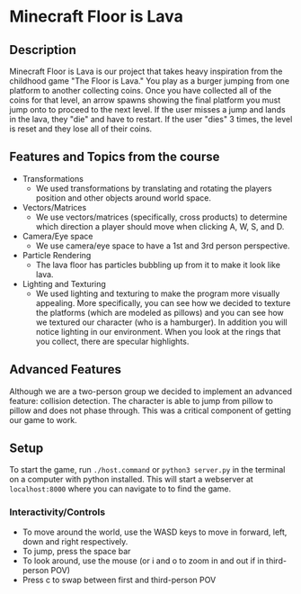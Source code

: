 # Minecraft Floor is Lava

## Description
Minecraft Floor is Lava is our project that takes heavy inspiration from the childhood game "The Floor is Lava." You play as a burger jumping from one platform to another collecting coins. Once you have collected all of the coins for that level, an arrow spawns showing the final platform you must jump onto to proceed to the next level. If the user misses a jump and lands in the lava, they "die" and have to restart. If the user "dies" 3 times, the level is reset and 
they lose all of their coins.

## Features and Topics from the course
- Transformations
    - We used transformations by translating and rotating the players position and other objects around world space.
- Vectors/Matrices
    -  We use vectors/matrices (specifically, cross products) to determine which direction a player should move when clicking A, W, S, and D.
- Camera/Eye space
    - We use camera/eye space to have a 1st and 3rd person perspective.
- Particle Rendering
    - The lava floor has particles bubbling up from it to make it look like lava. 
- Lighting and Texturing
    - We used lighting and texturing to make the program more visually appealing. More specifically, you can see how we decided to texture the platforms (which are modeled as pillows) and you can see how we textured our character (who is a hamburger). In addition you will notice lighting in our environment. When you look at the rings that you collect, there are specular highlights.

## Advanced Features
Although we are a two-person group we decided to implement an advanced feature: collision detection. The character is able to jump from pillow to pillow and does not phase through. This was a critical component of getting our game to work.


## Setup
To start the game, run 
```./host.command``` or ```python3 server.py```
 in the terminal on a computer with python installed. This will start a webserver at
```localhost:8000``` where you can navigate to to find the game.

### Interactivity/Controls
- To move around the world, use the WASD keys to move in forward, left, down and right respectively.
- To jump, press the space bar
- To look around, use the mouse (or i and o to zoom in and out if in third-person POV)
- Press c to swap between first and third-person POV

